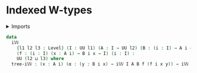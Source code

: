 # Indexed W-types

<details><summary>Imports</summary>
```agda
module trees.indexed-w-types where
open import foundation.universe-levels
```
</details>

```agda
data
  i𝕎
    {l1 l2 l3 : Level} (I : UU l1) (A : I → UU l2) (B : (i : I) → A i → UU l3)
    (f : (i : I) (x : A i) → B i x → I) (i : I) :
    UU (l2 ⊔ l3) where
  tree-i𝕎 : (x : A i) (α : (y : B i x) → i𝕎 I A B f (f i x y)) → i𝕎 I A B f i
```
